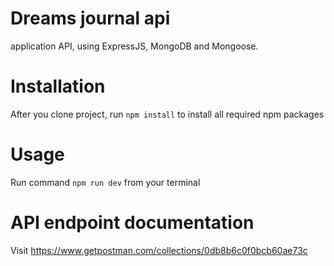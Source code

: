 # Dreams journal api
application API, using ExpressJS, MongoDB and Mongoose.

# Installation
After you clone project, run ```npm install``` to install all required npm packages

# Usage
Run command ```npm run dev``` from your terminal

# API endpoint documentation
Visit https://www.getpostman.com/collections/0db8b6c0f0bcb60ae73c

